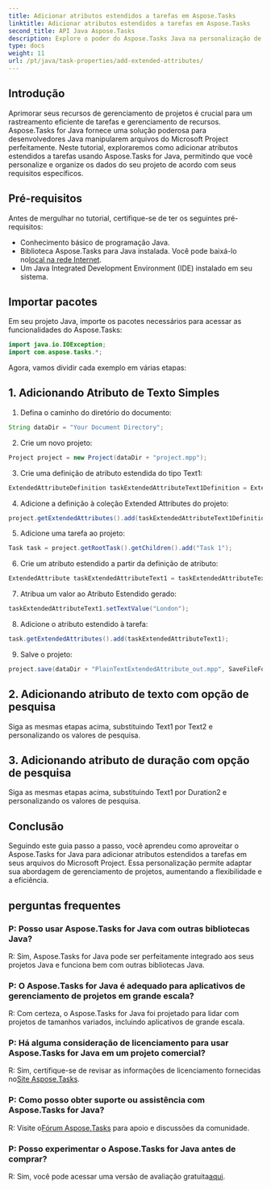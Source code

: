 ```yaml
---
title: Adicionar atributos estendidos a tarefas em Aspose.Tasks
linktitle: Adicionar atributos estendidos a tarefas em Aspose.Tasks
second_title: API Java Aspose.Tasks
description: Explore o poder do Aspose.Tasks Java na personalização de arquivos do Microsoft Project com atributos estendidos. Aprimore seus recursos de gerenciamento de projetos sem esforço.
type: docs
weight: 11
url: /pt/java/task-properties/add-extended-attributes/
---
```

## Introdução
Aprimorar seus recursos de gerenciamento de projetos é crucial para um rastreamento eficiente de tarefas e gerenciamento de recursos. Aspose.Tasks for Java fornece uma solução poderosa para desenvolvedores Java manipularem arquivos do Microsoft Project perfeitamente. Neste tutorial, exploraremos como adicionar atributos estendidos a tarefas usando Aspose.Tasks for Java, permitindo que você personalize e organize os dados do seu projeto de acordo com seus requisitos específicos.
## Pré-requisitos
Antes de mergulhar no tutorial, certifique-se de ter os seguintes pré-requisitos:
- Conhecimento básico de programação Java.
-  Biblioteca Aspose.Tasks para Java instalada. Você pode baixá-lo no[local na rede Internet](https://releases.aspose.com/tasks/java/).
- Um Java Integrated Development Environment (IDE) instalado em seu sistema.
## Importar pacotes
Em seu projeto Java, importe os pacotes necessários para acessar as funcionalidades do Aspose.Tasks:
```java
import java.io.IOException;
import com.aspose.tasks.*;
```
Agora, vamos dividir cada exemplo em várias etapas:
## 1. Adicionando Atributo de Texto Simples
1. Defina o caminho do diretório do documento:
```java
String dataDir = "Your Document Directory";
```
2. Crie um novo projeto:
```java
Project project = new Project(dataDir + "project.mpp");
```
3. Crie uma definição de atributo estendida do tipo Text1:
```java
ExtendedAttributeDefinition taskExtendedAttributeText1Definition = ExtendedAttributeDefinition.createTaskDefinition(CustomFieldType.Text, ExtendedAttributeTask.Text1, "Task City Name");
```
4. Adicione a definição à coleção Extended Attributes do projeto:
```java
project.getExtendedAttributes().add(taskExtendedAttributeText1Definition);
```
5. Adicione uma tarefa ao projeto:
```java
Task task = project.getRootTask().getChildren().add("Task 1");
```
6. Crie um atributo estendido a partir da definição de atributo:
```java
ExtendedAttribute taskExtendedAttributeText1 = taskExtendedAttributeText1Definition.createExtendedAttribute();
```
7. Atribua um valor ao Atributo Estendido gerado:
```java
taskExtendedAttributeText1.setTextValue("London");
```
8. Adicione o atributo estendido à tarefa:
```java
task.getExtendedAttributes().add(taskExtendedAttributeText1);
```
9. Salve o projeto:
```java
project.save(dataDir + "PlainTextExtendedAttribute_out.mpp", SaveFileFormat.Mpp);
```
## 2. Adicionando atributo de texto com opção de pesquisa
Siga as mesmas etapas acima, substituindo Text1 por Text2 e personalizando os valores de pesquisa.
## 3. Adicionando atributo de duração com opção de pesquisa
Siga as mesmas etapas acima, substituindo Text1 por Duration2 e personalizando os valores de pesquisa.
## Conclusão
Seguindo este guia passo a passo, você aprendeu como aproveitar o Aspose.Tasks for Java para adicionar atributos estendidos a tarefas em seus arquivos do Microsoft Project. Essa personalização permite adaptar sua abordagem de gerenciamento de projetos, aumentando a flexibilidade e a eficiência.
## perguntas frequentes
### P: Posso usar Aspose.Tasks for Java com outras bibliotecas Java?
R: Sim, Aspose.Tasks for Java pode ser perfeitamente integrado aos seus projetos Java e funciona bem com outras bibliotecas Java.
### P: O Aspose.Tasks for Java é adequado para aplicativos de gerenciamento de projetos em grande escala?
R: Com certeza, o Aspose.Tasks for Java foi projetado para lidar com projetos de tamanhos variados, incluindo aplicativos de grande escala.
### P: Há alguma consideração de licenciamento para usar Aspose.Tasks for Java em um projeto comercial?
 R: Sim, certifique-se de revisar as informações de licenciamento fornecidas no[Site Aspose.Tasks](https://purchase.aspose.com/buy).
### P: Como posso obter suporte ou assistência com Aspose.Tasks for Java?
 R: Visite o[Fórum Aspose.Tasks](https://forum.aspose.com/c/tasks/15) para apoio e discussões da comunidade.
### P: Posso experimentar o Aspose.Tasks for Java antes de comprar?
 R: Sim, você pode acessar uma versão de avaliação gratuita[aqui](https://releases.aspose.com/).